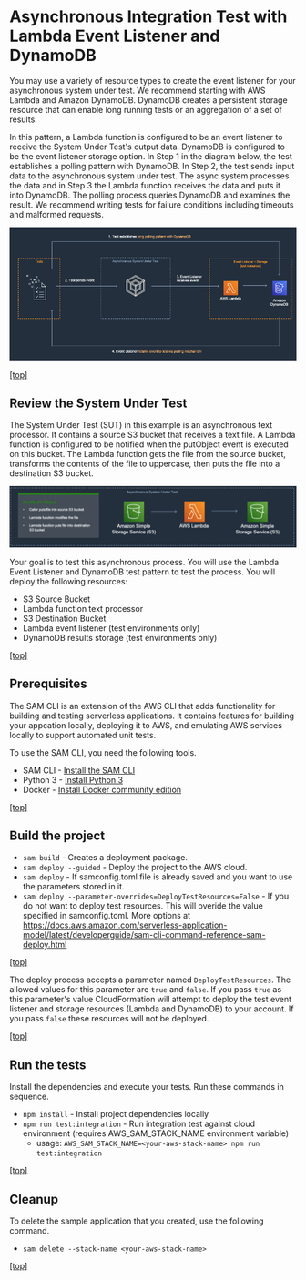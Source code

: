 # Asynchronous Integration Test with Lambda Event Listener and DynamoDB

You may use a variety of resource types to create the event listener for your asynchronous system under test. We recommend starting with AWS Lambda and Amazon DynamoDB. DynamoDB creates a persistent storage resource that can enable long running tests or an aggregation of a set of results.

In this pattern, a Lambda function is configured to be an event listener to receive the System Under Test's output data. DynamoDB is configured to be the event listener storage option. In Step 1 in the diagram below, the test establishes a polling pattern with DynamoDB. In Step 2, the test sends input data to the asynchronous system under test. The async system processes the data and in Step 3 the Lambda function receives the data and puts it into DynamoDB. The polling process queries DynamoDB and examines the result. We recommend writing tests for failure conditions including timeouts and malformed requests.

![AWS Lambda and AmazonDynamoDB](../img/lambda-dynamo.png)

[[top]](#asynchronous-integration-test-with-lambda-event-listener-and-dynamodb)

## Review the System Under Test

The System Under Test (SUT) in this example is an asynchronous text processor. It contains a source S3 bucket that receives a text file. A Lambda function is configured to be notified when the putObject event is executed on this bucket. The Lambda function gets the file from the source bucket, transforms the contents of the file to uppercase, then puts the file into a destination S3 bucket.

![S3 to Lambda to S3](../img/s3-lambda-s3.png)

Your goal is to test this asynchronous process. You will use the Lambda Event Listener and DynamoDB test pattern to test the process. You will deploy the following resources:

-   S3 Source Bucket
-   Lambda function text processor
-   S3 Destination Bucket
-   Lambda event listener (test environments only)
-   DynamoDB results storage (test environments only)

[[top]](#asynchronous-integration-test-with-lambda-event-listener-and-dynamodb)

## Prerequisites

The SAM CLI is an extension of the AWS CLI that adds functionality for building and testing serverless applications. It contains features for building your appcation locally, deploying it to AWS, and emulating AWS services locally to support automated unit tests.

To use the SAM CLI, you need the following tools.

-   SAM CLI - [Install the SAM CLI](https://docs.aws.amazon.com/serverless-application-model/latest/developerguide/serverless-sam-cli-install.html)
-   Python 3 - [Install Python 3](https://www.python.org/downloads/)
-   Docker - [Install Docker community edition](https://hub.docker.com/search/?type=edition&offering=community)

[[top]](#asynchronous-integration-test-with-lambda-event-listener-and-dynamodb)

## Build the project

-   `sam build` - Creates a deployment package.
-   `sam deploy --guided` - Deploy the project to the AWS cloud.
-   `sam deploy` - If samconfig.toml file is already saved and you want to use the parameters stored in it.
-   `sam deploy --parameter-overrides=DeployTestResources=False` - If you do not want to deploy test resources. This will overide the value specified in samconfig.toml. More options at https://docs.aws.amazon.com/serverless-application-model/latest/developerguide/sam-cli-command-reference-sam-deploy.html

[[top]](#asynchronous-integration-test-with-lambda-event-listener-and-dynamodb)

The deploy process accepts a parameter named `DeployTestResources`. The allowed values for this parameter are `true` and `false`.
If you pass `true` as this parameter's value CloudFormation will attempt to deploy the test event listener and storage resources
(Lambda and DynamoDB) to your account. If you pass `false` these resources will not be deployed.

[[top]](#asynchronous-integration-test-with-lambda-event-listener-and-dynamodb)

## Run the tests

Install the dependencies and execute your tests.
Run these commands in sequence.

-   `npm install` - Install project dependencies locally
-   `npm run test:integration` - Run integration test against cloud environment (requires AWS_SAM_STACK_NAME environment variable)
    -   usage: `AWS_SAM_STACK_NAME=<your-aws-stack-name> npm run test:integration`

[[top]](#asynchronous-integration-test-with-lambda-event-listener-and-dynamodb)

## Cleanup

To delete the sample application that you created, use the following command.

-   `sam delete --stack-name <your-aws-stack-name>`

[[top]](#asynchronous-integration-test-with-lambda-event-listener-and-dynamodb)
